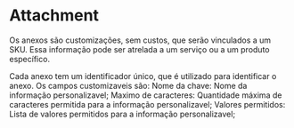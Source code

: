 # Attachment

Os anexos são customizações, sem custos, que serão vinculados a um SKU.
Essa informação pode ser atrelada a um serviço ou a um produto específico.

Cada anexo tem um identificador único, que é utilizado para identificar o anexo.
Os campos customizaveis são:
    Nome da chave: Nome da informação personalizavel;
    Maximo de caracteres: Quantidade máxima de caracteres permitida para a informação personalizavel;
    Valores permitidos: Lista de valores permitidos para a informação personalizavel;
